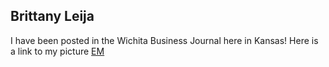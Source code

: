 ## Brittany Leija
I have been posted in the Wichita Business Journal here in Kansas!
Here is a link to my picture [EM](/pictures/BrittanyLeijaW0D2.png)
